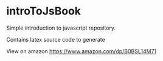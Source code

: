 # introToJsBook

Simple introduction to javascript repository.

Contains latex source code to generate

View on amazon https://www.amazon.com/dp/B0BSL14M71
